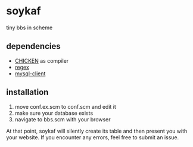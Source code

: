 # soykaf
tiny bbs in scheme

## dependencies
* [CHICKEN](http://wiki.call-cc.org/) as compiler
* [regex](http://wiki.call-cc.org/eggref/4/regex)
* [mysql-client](http://wiki.call-cc.org/eggref/4/mysql-client)

## installation
1. move conf.ex.scm to conf.scm and edit it
2. make sure your database exists
3. navigate to bbs.scm with your browser

At that point, soykaf will silently create its table and then present you with your website. If you encounter any errors, feel free to submit an issue.
